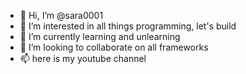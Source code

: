- 👋 Hi, I’m @sara0001
- 👀 I’m interested in all things programming, let's build
- 🌱 I’m currently learning and unlearning
- 💞️ I’m looking to collaborate on all frameworks
- 📫 here is my youtube channel

<!---
sara0001/sara0001 is a ✨ special ✨ repository because its `README.md` (this file) appears on your GitHub profile.
You can click the Preview link to take a look at your changes.
--->
